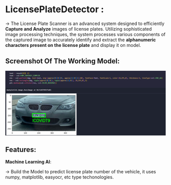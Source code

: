  # LicensePlateDetector :                                                                                               



->   The License Plate Scanner is an advanced system designed to efficiently **Capture and Analyze** images of license plates. Utilizing sophisticated image processing techniques, the system processes various components of the captured image to accurately identify and extract the   **alphanumeric characters present on the license plate**   and display it on model.



  ## Screenshot Of The Working Model:        


  <img width="1408" alt="image" 
  src="https://github.com/SriKrishna134/LicensePlateDetector-/blob/main/assets/thumbnail.png">
  

 ## Features:  



   **Machine Learning AI**:
  
  
   ->  Build the Model to predict license plate number of the vehicle, it uses numpy, matplotlib, easyocr, etc type techonologies. 
  








                                                       
